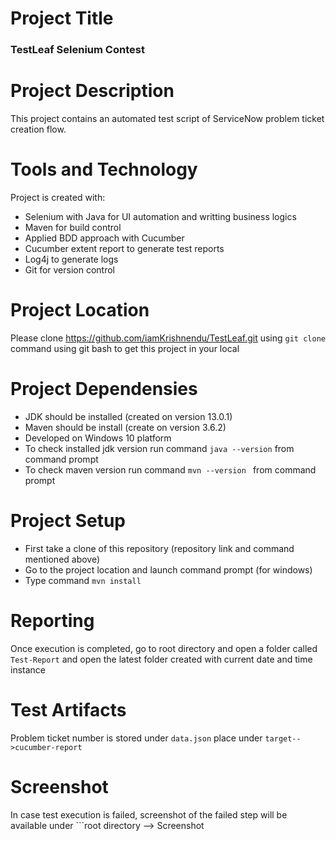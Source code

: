 # Project Title 
   ### TestLeaf Selenium Contest 

# Project Description
  This project contains an automated test script of ServiceNow problem ticket creation flow.
  
# Tools and Technology
  Project is created with:
* Selenium with Java for UI automation and writting business logics
* Maven for build control
* Applied BDD approach with Cucumber
* Cucumber extent report to generate test reports
* Log4j to generate logs 
* Git for version control

# Project Location
 Please clone https://github.com/iamKrishnendu/TestLeaf.git using  ```git clone ``` command using git bash to get this project in your local



# Project Dependensies
 * JDK should be installed (created on version 13.0.1)
 * Maven should be install (create on version 3.6.2)
 * Developed on Windows 10 platform 
 * To check installed jdk version run command ```java --version``` from command prompt
 * To check maven version run command ```mvn --version ``` from command prompt
 
 # Project Setup
 * First take a clone of this repository (repository link and command mentioned above)
 * Go to the project location and launch command prompt (for windows) 
 * Type command ```mvn install``` 
 
 # Reporting
   Once execution is completed, go to root directory and open a folder called ```Test-Report``` and open the latest folder created with current date and time instance
  
 # Test Artifacts
   Problem ticket number is stored under ```data.json``` place under ```target-->cucumber-report```
   
 # Screenshot
   In case test execution is failed, screenshot of the failed step will be available under ```root directory --> Screenshot
